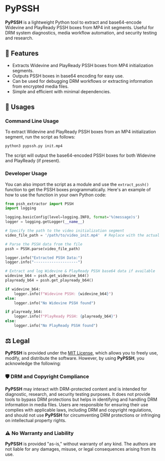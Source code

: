 # PyPSSH

**PyPSSH** is a lightweight Python tool to extract and base64-encode Widevine and PlayReady PSSH boxes from MP4 init segments. Useful for DRM system diagnostics, media workflow automation, and security testing and research. 
## 🚀 Features

- Extracts Widevine and PlayReady PSSH boxes from MP4 initialization segments.
- Outputs PSSH boxes in base64 encoding for easy use.
- Can be used for debugging DRM workflows or extracting information from encrypted media files.
- Simple and efficient with minimal dependencies.

## 🧰 Usages

### Command Line Usage
To extract Widevine and PlayReady PSSH boxes from an MP4 initialization segment, run the script as follows:

```bash
python3 pypssh.py init.mp4
```

The script will output the base64-encoded PSSH boxes for both Widevine and PlayReady (if present).

### Developer Usage
You can also import the script as a module and use the `extract_pssh()` function to get the PSSH boxes programmatically. Here's an example of how to use the function in your own Python code:

```python
from pssh_extractor import PSSH
import logging

logging.basicConfig(level=logging.INFO, format='%(message)s')
logger = logging.getLogger(__name__)

# Specify the path to the video initialization segment
video_file_path = '/path/to/video_init.mp4'  # Replace with the actual path

# Parse the PSSH data from the file
pssh = PSSH.parse(video_file_path)

logger.info("Extracted PSSH Data:")
logger.info("--------------------")

# Extract and log Widevine & PlayReady PSSH base64 data if available
widevine_b64 = pssh.get_widevine_b64()
playready_b64 = pssh.get_playready_b64()

if widevine_b64:
    logger.info(f"Widevine PSSH: {widevine_b64}")
else:
    logger.info("No Widevine PSSH found")

if playready_b64:
    logger.info(f"PlayReady PSSH: {playready_b64}")
else:
    logger.info("No PlayReady PSSH found")
```

## ⚖️ Legal

**PyPSSH** is provided under the [MIT License](LICENSE), which allows you to freely use, modify, and distribute the software. However, by using **PyPSSH**, you acknowledge the following:

### 🛡️ DRM and Copyright Compliance

**PyPSSH** may interact with DRM-protected content and is intended for diagnostic, research, and security testing purposes. It does not provide tools to bypass DRM protections but helps in identifying and handling DRM information in media files. Users are responsible for ensuring their use complies with applicable laws, including DRM and copyright regulations, and should not use **PyPSSH** for circumventing DRM protections or infringing on intellectual property rights.

### ⚠️ No Warranty and Liability

**PyPSSH** is provided "as-is," without warranty of any kind. The authors are not liable for any damages, misuse, or legal consequences arising from its use.
